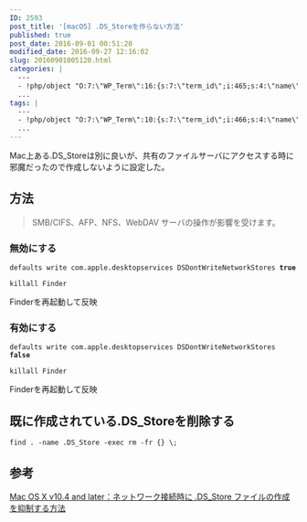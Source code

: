 ```yaml
---
ID: 2593
post_title: '[macOS] .DS_Storeを作らない方法'
published: true
post_date: 2016-09-01 00:51:20
modified_date: 2016-09-27 12:16:02
slug: 20160901005120.html
categories: |
  ---
  - !php/object "O:7:\"WP_Term\":16:{s:7:\"term_id\";i:465;s:4:\"name\";s:5:\"macOS\";s:4:\"slug\";s:5:\"macos\";s:10:\"term_group\";i:0;s:16:\"term_taxonomy_id\";i:473;s:8:\"taxonomy\";s:8:\"category\";s:11:\"description\";s:0:\"\";s:6:\"parent\";i:0;s:5:\"count\";i:8;s:6:\"filter\";s:3:\"raw\";s:6:\"cat_ID\";i:465;s:14:\"category_count\";i:8;s:20:\"category_description\";s:0:\"\";s:8:\"cat_name\";s:5:\"macOS\";s:17:\"category_nicename\";s:5:\"macos\";s:15:\"category_parent\";i:0;}"
  ...
tags: |
  ---
  - !php/object "O:7:\"WP_Term\":10:{s:7:\"term_id\";i:466;s:4:\"name\";s:5:\"macOS\";s:4:\"slug\";s:5:\"macos\";s:10:\"term_group\";i:0;s:16:\"term_taxonomy_id\";i:474;s:8:\"taxonomy\";s:8:\"post_tag\";s:11:\"description\";s:0:\"\";s:6:\"parent\";i:0;s:5:\"count\";i:8;s:6:\"filter\";s:3:\"raw\";}"
  ...
---
```

Mac上ある.DS_Storeは別に良いが、共有のファイルサーバにアクセスする時に邪魔だったので作成しないように設定した。
<!--more-->
## 方法
> SMB/CIFS、AFP、NFS、WebDAV サーバの操作が影響を受けます。

### 無効にする
<pre class="language-bash"><code>defaults write com.apple.desktopservices DSDontWriteNetworkStores <b>true</b></code></pre>

```language-bash
killall Finder
```
Finderを再起動して反映

### 有効にする
<pre class="language-bash"><code>defaults write com.apple.desktopservices DSDontWriteNetworkStores <b>false</b></code></pre>

```language-bash
killall Finder
```
Finderを再起動して反映

## 既に作成されている.DS_Storeを削除する
<pre class="language-bash"><code>find . -name .DS_Store -exec rm -fr {} \;</code></pre>

## 参考
[Mac OS X v10.4 and later：ネットワーク接続時に .DS_Store ファイルの作成を抑制する方法](https://support.apple.com/ja-jp/HT1629)